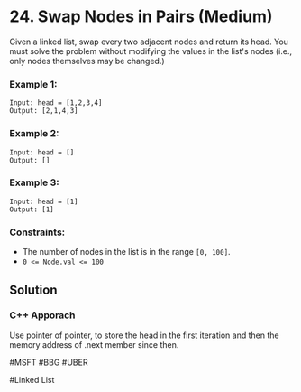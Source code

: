 # 24. Swap Nodes in Pairs (Medium)

Given a linked list, swap every two adjacent nodes and return its head. You must solve the problem without modifying the values in the list's nodes (i.e., only nodes themselves may be changed.)

### Example 1:

```
Input: head = [1,2,3,4]
Output: [2,1,4,3]
```

### Example 2:

```
Input: head = []
Output: []
```

### Example 3:

```
Input: head = [1]
Output: [1]
```

### Constraints:

- The number of nodes in the list is in the range `[0, 100]`.
- `0 <= Node.val <= 100`

## Solution

### C++ Apporach

Use pointer of pointer, to store the head in the first iteration and then the memory address of .next member since then.

#MSFT #BBG #UBER

#Linked List
